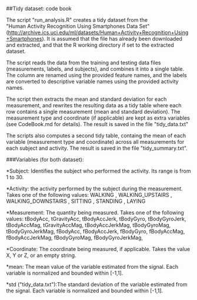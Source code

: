 ##Tidy dataset: code book

The script "run_analysis.R" creates a tidy dataset from the  
"Human Activity Recognition Using Smartphones Data Set" 
(http://archive.ics.uci.edu/ml/datasets/Human+Activity+Recognition+Using+Smartphones).
It is assumed that the file has already been downloaded and extracted, and that the 
R working directory if set to the extracted dataset.

The script reads the data from the training and testing data files (measurements, labels, and subjects),
and combines it into a single table. The column are renamed using the provided feature 
names, and the labels are converted to descriptive variable names using the provided 
activity names.

The script then extracts the mean and standard deviation for each measurement, and rewrites
the resulting data as a tidy table where each row contains a single measurement (mean and
standard deviation). The measurement type and coordinate (if applicable) are kept as 
extra variables (see CodeBook.md for details). The result is saved in the file "tidy_data.txt"


The scripts also computes a second tidy table, containg the mean of each variable
(measurement type and coordinate) across all measurements for each subject and activity.
The result is saved in the file "tidy_summary.txt".

###Variables (for both dataset):

*Subject: Identifies the subject who performed the activity. Its range is from 1 to 30.

*Activity: the activity performed by the subject during the measurement. Takes one of the following values: 
WALKING
, WALKING_UPSTAIRS
, WALKING_DOWNSTAIRS
, SITTING
, STANDING
, LAYING


*Measurement: The quantity being measured. Takes one of the following values:
tBodyAcc,
tGravityAcc,
tBodyAccJerk,
tBodyGyro,
tBodyGyroJerk,
tBodyAccMag,
tGravityAccMag,
tBodyAccJerkMag,
tBodyGyroMag,
tBodyGyroJerkMag,
fBodyAcc,
fBodyAccJerk,
fBodyGyro,
fBodyAccMag,
fBodyAccJerkMag,
fBodyGyroMag,
fBodyGyroJerkMag,

*Coordinate: The coordinate being measured, if applicable. Takes the value X, Y or Z, or an empty string. 

*mean: The mean value of the variable estimated from the signal. Each variable is normalized and bounded within [-1,1].

*std ("tidy_data.txt"):The standard deviation of the variable estimated from the signal. Each variable is normalized and bounded within [-1,1].



